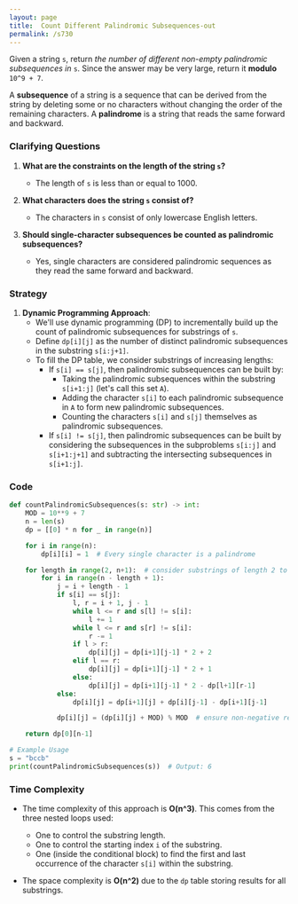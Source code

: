 ```yaml
---
layout: page
title:  Count Different Palindromic Subsequences-out
permalink: /s730
---
```


Given a string `s`, return _the number of different non-empty palindromic subsequences in_ `s`. Since the answer may be very large, return it **modulo** `10^9 + 7`.

A **subsequence** of a string is a sequence that can be derived from the string by deleting some or no characters without changing the order of the remaining characters. A **palindrome** is a string that reads the same forward and backward.

### Clarifying Questions

1. **What are the constraints on the length of the string `s`?**
   - The length of `s` is less than or equal to 1000.

2. **What characters does the string `s` consist of?**
   - The characters in `s` consist of only lowercase English letters.

3. **Should single-character subsequences be counted as palindromic subsequences?**
   - Yes, single characters are considered palindromic sequences as they read the same forward and backward.

### Strategy

1. **Dynamic Programming Approach**:
   - We'll use dynamic programming (DP) to incrementally build up the count of palindromic subsequences for substrings of `s`.
   - Define `dp[i][j]` as the number of distinct palindromic subsequences in the substring `s[i:j+1]`.
   - To fill the DP table, we consider substrings of increasing lengths:
     - If `s[i] == s[j]`, then palindromic subsequences can be built by:
       - Taking the palindromic subsequences within the substring `s[i+1:j]` (let's call this set `A`).
       - Adding the character `s[i]` to each palindromic subsequence in `A` to form new palindromic subsequences.
       - Counting the characters `s[i]` and `s[j]` themselves as palindromic subsequences.
     - If `s[i] != s[j]`, then palindromic subsequences can be built by considering the subsequences in the subproblems `s[i:j]` and `s[i+1:j+1]` and subtracting the intersecting subsequences in `s[i+1:j]`.

### Code

```python
def countPalindromicSubsequences(s: str) -> int:
    MOD = 10**9 + 7
    n = len(s)
    dp = [[0] * n for _ in range(n)]

    for i in range(n):
        dp[i][i] = 1  # Every single character is a palindrome

    for length in range(2, n+1):  # consider substrings of length 2 to n
        for i in range(n - length + 1):
            j = i + length - 1
            if s[i] == s[j]:
                l, r = i + 1, j - 1
                while l <= r and s[l] != s[i]:
                    l += 1
                while l <= r and s[r] != s[i]:
                    r -= 1
                if l > r:
                    dp[i][j] = dp[i+1][j-1] * 2 + 2
                elif l == r:
                    dp[i][j] = dp[i+1][j-1] * 2 + 1
                else:
                    dp[i][j] = dp[i+1][j-1] * 2 - dp[l+1][r-1]
            else:
                dp[i][j] = dp[i+1][j] + dp[i][j-1] - dp[i+1][j-1]

            dp[i][j] = (dp[i][j] + MOD) % MOD  # ensure non-negative result

    return dp[0][n-1]

# Example Usage
s = "bccb"
print(countPalindromicSubsequences(s))  # Output: 6
```

### Time Complexity

- The time complexity of this approach is **O(n^3)**. This comes from the three nested loops used:
  - One to control the substring length.
  - One to control the starting index `i` of the substring.
  - One (inside the conditional block) to find the first and last occurrence of the character `s[i]` within the substring.
  
- The space complexity is **O(n^2)** due to the `dp` table storing results for all substrings.